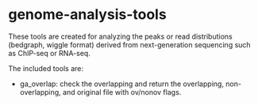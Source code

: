 genome-analysis-tools
========
These tools are created for analyzing the peaks or read distributions (bedgraph, wiggle format) derived from next-generation sequencing such as ChIP-seq or RNA-seq.

The included tools are:
* ga_overlap: check the overlapping and return the overlapping, non-overlapping, and original file with ov/nonov flags.
